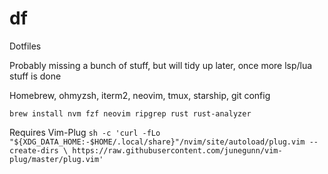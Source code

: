# df
Dotfiles

Probably missing a bunch of stuff, but will tidy up later, once more lsp/lua stuff is done

Homebrew, ohmyzsh, iterm2, neovim, tmux, starship, git config

`brew install nvm fzf neovim ripgrep rust rust-analyzer`

Requires Vim-Plug
`sh -c 'curl -fLo "${XDG_DATA_HOME:-$HOME/.local/share}"/nvim/site/autoload/plug.vim --create-dirs \
       https://raw.githubusercontent.com/junegunn/vim-plug/master/plug.vim'`
